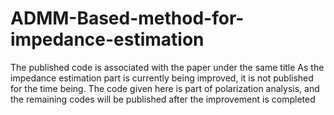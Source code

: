 # ADMM-Based-method-for-impedance-estimation
The published code is associated with the paper under the same title
As the impedance estimation part is currently being improved, it is not published for the time being. The code given here is part of polarization analysis, and the remaining codes will be published after the improvement is completed

